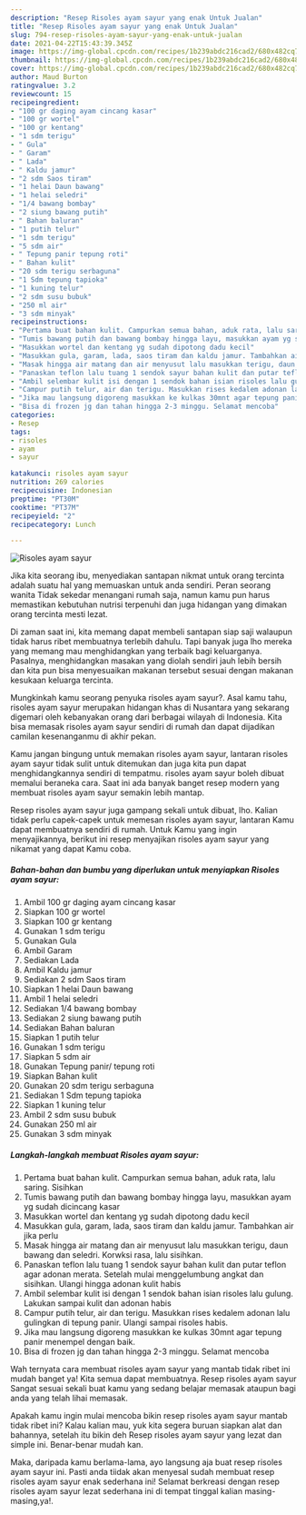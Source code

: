 ```yaml
---
description: "Resep Risoles ayam sayur yang enak Untuk Jualan"
title: "Resep Risoles ayam sayur yang enak Untuk Jualan"
slug: 794-resep-risoles-ayam-sayur-yang-enak-untuk-jualan
date: 2021-04-22T15:43:39.345Z
image: https://img-global.cpcdn.com/recipes/1b239abdc216cad2/680x482cq70/risoles-ayam-sayur-foto-resep-utama.jpg
thumbnail: https://img-global.cpcdn.com/recipes/1b239abdc216cad2/680x482cq70/risoles-ayam-sayur-foto-resep-utama.jpg
cover: https://img-global.cpcdn.com/recipes/1b239abdc216cad2/680x482cq70/risoles-ayam-sayur-foto-resep-utama.jpg
author: Maud Burton
ratingvalue: 3.2
reviewcount: 15
recipeingredient:
- "100 gr daging ayam cincang kasar"
- "100 gr wortel"
- "100 gr kentang"
- "1 sdm terigu"
- " Gula"
- " Garam"
- " Lada"
- " Kaldu jamur"
- "2 sdm Saos tiram"
- "1 helai Daun bawang"
- "1 helai seledri"
- "1/4 bawang bombay"
- "2 siung bawang putih"
- " Bahan baluran"
- "1 putih telur"
- "1 sdm terigu"
- "5 sdm air"
- " Tepung panir tepung roti"
- " Bahan kulit"
- "20 sdm terigu serbaguna"
- "1 Sdm tepung tapioka"
- "1 kuning telur"
- "2 sdm susu bubuk"
- "250 ml air"
- "3 sdm minyak"
recipeinstructions:
- "Pertama buat bahan kulit. Campurkan semua bahan, aduk rata, lalu saring. Sisihkan"
- "Tumis bawang putih dan bawang bombay hingga layu, masukkan ayam yg sudah dicincang kasar"
- "Masukkan wortel dan kentang yg sudah dipotong dadu kecil"
- "Masukkan gula, garam, lada, saos tiram dan kaldu jamur. Tambahkan air jika perlu"
- "Masak hingga air matang dan air menyusut lalu masukkan terigu, daun bawang dan seledri. Korwksi rasa, lalu sisihkan."
- "Panaskan teflon lalu tuang 1 sendok sayur bahan kulit dan putar teflon agar adonan merata. Setelah mulai menggelumbung angkat dan sisihkan. Ulangi hingga adonan kulit habis"
- "Ambil selembar kulit isi dengan 1 sendok bahan isian risoles lalu gulung. Lakukan sampai kulit dan adonan habis"
- "Campur putih telur, air dan terigu. Masukkan rises kedalem adonan lalu gulingkan di tepung panir. Ulangi sampai risoles habis."
- "Jika mau langsung digoreng masukkan ke kulkas 30mnt agar tepung panir menempel dengan baik."
- "Bisa di frozen jg dan tahan hingga 2-3 minggu. Selamat mencoba"
categories:
- Resep
tags:
- risoles
- ayam
- sayur

katakunci: risoles ayam sayur 
nutrition: 269 calories
recipecuisine: Indonesian
preptime: "PT30M"
cooktime: "PT37M"
recipeyield: "2"
recipecategory: Lunch

---
```



![Risoles ayam sayur](https://img-global.cpcdn.com/recipes/1b239abdc216cad2/680x482cq70/risoles-ayam-sayur-foto-resep-utama.jpg)

Jika kita seorang ibu, menyediakan santapan nikmat untuk orang tercinta adalah suatu hal yang memuaskan untuk anda sendiri. Peran seorang  wanita Tidak sekedar menangani rumah saja, namun kamu pun harus memastikan kebutuhan nutrisi terpenuhi dan juga hidangan yang dimakan orang tercinta mesti lezat.

Di zaman  saat ini, kita memang dapat membeli santapan siap saji walaupun tidak harus ribet membuatnya terlebih dahulu. Tapi banyak juga lho mereka yang memang mau menghidangkan yang terbaik bagi keluarganya. Pasalnya, menghidangkan masakan yang diolah sendiri jauh lebih bersih dan kita pun bisa menyesuaikan makanan tersebut sesuai dengan makanan kesukaan keluarga tercinta. 



Mungkinkah kamu seorang penyuka risoles ayam sayur?. Asal kamu tahu, risoles ayam sayur merupakan hidangan khas di Nusantara yang sekarang digemari oleh kebanyakan orang dari berbagai wilayah di Indonesia. Kita bisa memasak risoles ayam sayur sendiri di rumah dan dapat dijadikan camilan kesenanganmu di akhir pekan.

Kamu jangan bingung untuk memakan risoles ayam sayur, lantaran risoles ayam sayur tidak sulit untuk ditemukan dan juga kita pun dapat menghidangkannya sendiri di tempatmu. risoles ayam sayur boleh dibuat memalui beraneka cara. Saat ini ada banyak banget resep modern yang membuat risoles ayam sayur semakin lebih mantap.

Resep risoles ayam sayur juga gampang sekali untuk dibuat, lho. Kalian tidak perlu capek-capek untuk memesan risoles ayam sayur, lantaran Kamu dapat membuatnya sendiri di rumah. Untuk Kamu yang ingin menyajikannya, berikut ini resep menyajikan risoles ayam sayur yang nikamat yang dapat Kamu coba.

<!--inarticleads1-->

##### Bahan-bahan dan bumbu yang diperlukan untuk menyiapkan Risoles ayam sayur:

1. Ambil 100 gr daging ayam cincang kasar
1. Siapkan 100 gr wortel
1. Siapkan 100 gr kentang
1. Gunakan 1 sdm terigu
1. Gunakan  Gula
1. Ambil  Garam
1. Sediakan  Lada
1. Ambil  Kaldu jamur
1. Sediakan 2 sdm Saos tiram
1. Siapkan 1 helai Daun bawang
1. Ambil 1 helai seledri
1. Sediakan 1/4 bawang bombay
1. Sediakan 2 siung bawang putih
1. Sediakan  Bahan baluran
1. Siapkan 1 putih telur
1. Gunakan 1 sdm terigu
1. Siapkan 5 sdm air
1. Gunakan  Tepung panir/ tepung roti
1. Siapkan  Bahan kulit
1. Gunakan 20 sdm terigu serbaguna
1. Sediakan 1 Sdm tepung tapioka
1. Siapkan 1 kuning telur
1. Ambil 2 sdm susu bubuk
1. Gunakan 250 ml air
1. Gunakan 3 sdm minyak




<!--inarticleads2-->

##### Langkah-langkah membuat Risoles ayam sayur:

1. Pertama buat bahan kulit. Campurkan semua bahan, aduk rata, lalu saring. Sisihkan
1. Tumis bawang putih dan bawang bombay hingga layu, masukkan ayam yg sudah dicincang kasar
1. Masukkan wortel dan kentang yg sudah dipotong dadu kecil
1. Masukkan gula, garam, lada, saos tiram dan kaldu jamur. Tambahkan air jika perlu
1. Masak hingga air matang dan air menyusut lalu masukkan terigu, daun bawang dan seledri. Korwksi rasa, lalu sisihkan.
1. Panaskan teflon lalu tuang 1 sendok sayur bahan kulit dan putar teflon agar adonan merata. Setelah mulai menggelumbung angkat dan sisihkan. Ulangi hingga adonan kulit habis
1. Ambil selembar kulit isi dengan 1 sendok bahan isian risoles lalu gulung. Lakukan sampai kulit dan adonan habis
1. Campur putih telur, air dan terigu. Masukkan rises kedalem adonan lalu gulingkan di tepung panir. Ulangi sampai risoles habis.
1. Jika mau langsung digoreng masukkan ke kulkas 30mnt agar tepung panir menempel dengan baik.
1. Bisa di frozen jg dan tahan hingga 2-3 minggu. Selamat mencoba




Wah ternyata cara membuat risoles ayam sayur yang mantab tidak ribet ini mudah banget ya! Kita semua dapat membuatnya. Resep risoles ayam sayur Sangat sesuai sekali buat kamu yang sedang belajar memasak ataupun bagi anda yang telah lihai memasak.

Apakah kamu ingin mulai mencoba bikin resep risoles ayam sayur mantab tidak ribet ini? Kalau kalian mau, yuk kita segera buruan siapkan alat dan bahannya, setelah itu bikin deh Resep risoles ayam sayur yang lezat dan simple ini. Benar-benar mudah kan. 

Maka, daripada kamu berlama-lama, ayo langsung aja buat resep risoles ayam sayur ini. Pasti anda tiidak akan menyesal sudah membuat resep risoles ayam sayur enak sederhana ini! Selamat berkreasi dengan resep risoles ayam sayur lezat sederhana ini di tempat tinggal kalian masing-masing,ya!.

